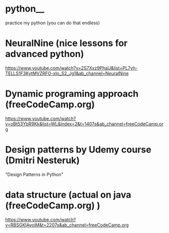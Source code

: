 # python__
practice my python (you can do that endless)

# NeuralNine (nice lessons for advanced python)
https://www.youtube.com/watch?v=2S7Xxz9PhaU&list=PL7yh-TELLS1F3KytMVZRFO-xIo_S2_Jg1&ab_channel=NeuralNine

# Dynamic programing approach (freeCodeCamp.org)
https://www.youtube.com/watch?v=oBt53YbR9Kk&list=WL&index=2&t=1407s&ab_channel=freeCodeCamp.org

# Design patterns by Udemy course (Dmitri Nesteruk)
"Design Patterns in Python" 

# data structure (actual on java  (freeCodeCamp.org) )
https://www.youtube.com/watch?v=RBSGKlAvoiM&t=2207s&ab_channel=freeCodeCamp.org


